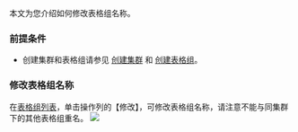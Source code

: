 本文为您介绍如何修改表格组名称。

### 前提条件
- 创建集群和表格组请参见 [创建集群](https://cloud.tencent.com/document/product/596/38807) 和 [创建表格组](https://cloud.tencent.com/document/product/596/38809)。


### 修改表格组名称
在[表格组列表](https://console.cloud.tencent.com/tcaplusdb/app)，单击操作列的【修改】，可修改表格组名称，请注意不能与同集群下的其他表格组重名。
![](https://main.qcloudimg.com/raw/50f65407114e1a0f1e387316549dd5b6.png)
